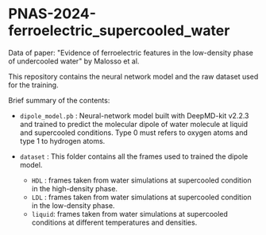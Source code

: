 # PNAS-2024-ferroelectric_supercooled_water
Data of paper: "Evidence of ferroelectric features in the low-density phase of undercooled water" by Malosso et al.

This repository contains the neural network model and the raw dataset used for the training.

Brief summary of the contents:
* ```dipole_model.pb``` :  Neural-network model built with DeepMD-kit v2.2.3 and trained to predict the molecular dipole of water molecule at liquid and supercooled conditions. Type 0 must refers to oxygen atoms and type 1 to hydrogen atoms.
* ```dataset``` : This folder contains all the frames used to trained the dipole model.
  
  * ```HDL``` : frames taken from water simulations at supercooled condition in the high-density phase. 
  * ```LDL``` : frames taken from water simulations at supercooled condition in the low-density phase. 
  * ```liquid```: frames taken from water simulations at supercooled conditions at different temperatures and densities.
